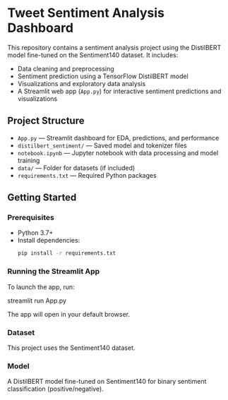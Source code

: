 # Tweet Sentiment Analysis Dashboard

This repository contains a sentiment analysis project using the DistilBERT model fine-tuned on the Sentiment140 dataset. It includes:

- Data cleaning and preprocessing
- Sentiment prediction using a TensorFlow DistilBERT model
- Visualizations and exploratory data analysis
- A Streamlit web app (`App.py`) for interactive sentiment predictions and visualizations

## Project Structure

- `App.py` — Streamlit dashboard for EDA, predictions, and performance
- `distilbert_sentiment/` — Saved model and tokenizer files
- `notebook.ipynb` — Jupyter notebook with data processing and model training
- `data/` — Folder for datasets (if included)
- `requirements.txt` — Required Python packages

## Getting Started

### Prerequisites

- Python 3.7+
- Install dependencies:
  ```bash
  pip install -r requirements.txt

### Running the Streamlit App
To launch the app, run:

streamlit run App.py

The app will open in your default browser.

### Dataset
This project uses the Sentiment140 dataset.

### Model
A DistilBERT model fine-tuned on Sentiment140 for binary sentiment classification (positive/negative).
 